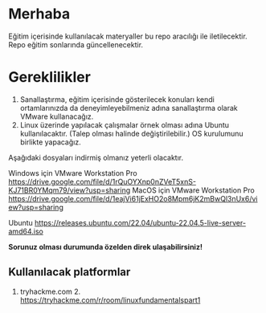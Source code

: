 # Merhaba

 Eğitim içerisinde kullanılacak materyaller bu repo aracılığı ile iletilecektir. Repo eğitim sonlarında güncellenecektir.


# Gereklilikler

 1. Sanallaştırma, eğitim içerisinde gösterilecek konuları kendi ortamlarınızda da deneyimleyebilmeniz adına sanallaştırma olarak VMware kullanacağız. 
 2. Linux üzerinde yapılacak çalışmalar örnek olması adına Ubuntu kullanılacaktır. (Talep olması halinde değiştirilebilir.) OS kurulumunu birlikte yapacağız.

Aşağıdaki dosyaları indirmiş olmanız yeterli olacaktır.

Windows için VMware Workstation Pro
https://drive.google.com/file/d/1rQuOYXnp0nZVeT5xnS-KJ71BR0YMqm79/view?usp=sharing
MacOS için VMware Workstation Pro
https://drive.google.com/file/d/1eajVi61jExHO2o8Mpm6jK2mBwQl3nUx6/view?usp=sharing

Ubuntu
https://releases.ubuntu.com/22.04/ubuntu-22.04.5-live-server-amd64.iso

 **Sorunuz olması durumunda özelden direk ulaşabilirsiniz!**

## Kullanılacak platformlar

 1. tryhackme.com
	 2. https://tryhackme.com/r/room/linuxfundamentalspart1
	 

